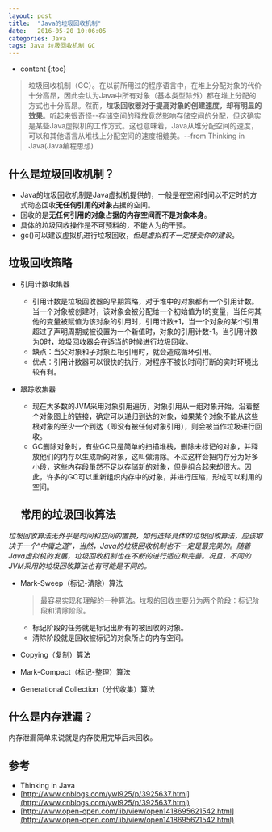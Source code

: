 ```yaml
---
layout: post
title:  "Java的垃圾回收机制"
date:   2016-05-20 10:06:05
categories: Java
tags: Java 垃圾回收机制 GC
---
```


* content
{:toc}

>垃圾回收机制（GC）。在以前所用过的程序语言中，在堆上分配对象的代价十分高昂，因此会认为Java中所有对象（基本类型除外）都在堆上分配的方式也十分高昂。然而，**垃圾回收器对于提高对象的创建速度，却有明显的效果**。听起来很奇怪--存储空间的释放竟然影响存储空间的分配，但这确实是某些Java虚拟机的工作方式。这也意味着，Java从堆分配空间的速度，可以和其他语言从堆栈上分配空间的速度相媲美。--from Thinking in Java(Java编程思想)





## 什么是垃圾回收机制？
* Java的垃圾回收机制是Java虚拟机提供的，一般是在空闲时间以不定时的方式动态回收**无任何引用的对象**占据的空间。
* 回收的是**无任何引用的对象占据的内存空间而不是对象本身**。
* 具体的垃圾回收操作是不可预料的，不能人为的干预。
* gc()可以建议虚拟机进行垃圾回收，*但是虚拟机不一定接受你的建议*。

## 垃圾回收策略
* 引用计数收集器
  + 引用计数是垃圾回收器的早期策略，对于堆中的对象都有一个引用计数。当一个对象被创建时，该对象会被分配给一个初始值为1的变量，当任何其他的变量被赋值为该对象的引用时，引用计数+1，当一个对象的某个引用超过了声明周期或被设置为一个新值时，对象的引用计数-1。当引用计数为0时，垃圾回收器会在适当的时候进行垃圾回收。
  + 缺点：当父对象和子对象互相引用时，就会造成循环引用。
  + 优点：引用计数器可以很快的执行，对程序不被长时间打断的实时环境比较有利。

* 跟踪收集器
  + 现在大多数的JVM采用对象引用遍历，对象引用从一组对象开始，沿着整个对象图上的链接，确定可以递归到达的对象，如果某个对象不能从这些根对象的至少一个到达（即没有被任何对象引用），则会被当作垃圾进行回收。
  + GC删除对象时，有些GC只是简单的扫描堆栈，删除未标记的对象，并释放他们的内存以生成新的对象，这叫做清除。不过这样会把内存分为好多小段，这些内存段虽然不足以存储新的对象，但是组合起来却很大。因此，许多的GC可以重新组织内存中的对象，并进行压缩，形成可以利用的空间。

  ## 常用的垃圾回收算法
*垃圾回收算法无外乎是时间和空间的置换，如何选择具体的垃圾回收算法，应该取决于一个“中庸之道”，当然，Java的垃圾回收机制也不一定是最完美的。随着Java虚拟机的发展，垃圾回收机制也在不断的进行适应和完善。况且，不同的JVM采用的垃圾回收算法也有可能是不同的。*

* Mark-Sweep（标记-清除）算法
  >最容易实现和理解的一种算法。垃圾的回收主要分为两个阶段：标记阶段和清除阶段。
  + 标记阶段的任务就是标记出所有的被回收的对象。
  + 清除阶段就是回收被标记的对象所占的内存空间。
* Copying（复制）算法

* Mark-Compact（标记-整理）算法

* Generational Collection（分代收集）算法


## 什么是内存泄漏？
内存泄漏简单来说就是内存使用完毕后未回收。

## 参考
* Thinking in Java
* [http://www.cnblogs.com/ywl925/p/3925637.html](http://www.cnblogs.com/ywl925/p/3925637.html)
* [http://www.open-open.com/lib/view/open1418695621542.html](http://www.open-open.com/lib/view/open1418695621542.html)
